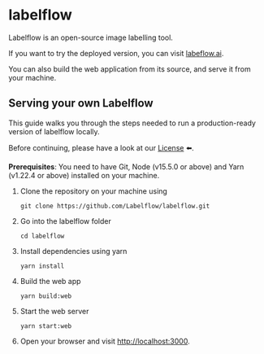 # labelflow

Labelflow is an open-source image labelling tool.

If you want to try the deployed version, you can visit [labeflow.ai](https://labelflow.ai).

You can also build the web application from its source, and serve it from your machine.

## Serving your own Labelflow

This guide walks you through the steps needed to run a production-ready version of labelflow locally.

Before continuing, please have a look at our <a href="./LICENSE">License</a> ⬅️.

**Prerequisites**: You need to have Git, Node (v15.5.0 or above) and Yarn (v1.22.4 or above) installed on your machine.

1. Clone the repository on your machine using  

   ```shell
   git clone https://github.com/Labelflow/labelflow.git
   ```

2. Go into the labelflow folder

    ```shell
    cd labelflow
    ```

3. Install dependencies using yarn

    ```shell
    yarn install
    ```

4. Build the web app

    ```shell
    yarn build:web
    ```

5. Start the web server

    ```shell
    yarn start:web
    ```

6. Open your browser and visit [http://localhost:3000](http://localhost:3000).

